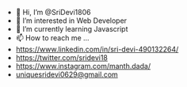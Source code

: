 - 👋 Hi, I’m @SriDevi1806
- 👀 I’m interested in Web Developer
- 🌱 I’m currently learning Javascript
- 📫 How to reach me ...
- https://www.linkedin.com/in/sri-devi-490132264/
- https://twitter.com/sridevi18
- https://www.instagram.com/manth.dada/
- uniquesridevi0629@gmail.com
